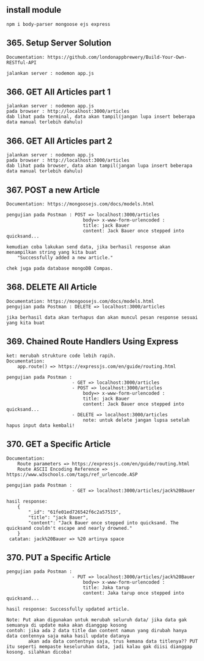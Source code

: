 ## install module

    npm i body-parser mongoose ejs express

## 365. Setup Server Solution

    Documentation: https://github.com/londonappbrewery/Build-Your-Own-RESTful-API

    jalankan server : nodemon app.js

## 366. GET All Articles part 1

    jalankan server : nodemon app.js
    pada browser : http://localhost:3000/articles
    dab lihat pada terminal, data akan tampil(jangan lupa insert beberapa data manual terlebih dahulu)

## 366. GET All Articles part 2

    jalankan server : nodemon app.js
    pada browser : http://localhost:3000/articles
    dab lihat pada browser, data akan tampil(jangan lupa insert beberapa data manual terlebih dahulu)

## 367. POST a new Article

    Documentation: https://mongoosejs.com/docs/models.html

    pengujian pada Postman : POST => localhost:3000/articles
                                body=> x-www-form-urlencoded :
                                title: jack Bauer
                                content: Jack Bauer once stepped into quicksand...

    kemudian coba lakukan send data, jika berhasil response akan menampilkan string yang kita buat
        "Successfully added a new article."

    chek juga pada database mongoDB Compas.

## 368. DELETE All Article

    Documentation: https://mongoosejs.com/docs/models.html
    pengujian pada Postman : DELETE => localhost:3000/articles

    jika berhasil data akan terhapus dan akan muncul pesan response sesuai yang kita buat

## 369. Chained Route Handlers Using Express

    ket: merubah strukture code lebih rapih.
    Documentation:
        app.route() => https://expressjs.com/en/guide/routing.html

    pengujian pada Postman :
                            - GET => localhost:3000/articles
                            - POST => localhost:3000/articles
                                body=> x-www-form-urlencoded :
                                title: jack Bauer
                                content: Jack Bauer once stepped into quicksand...
                            - DELETE => localhost:3000/articles
                                note: untuk delete jangan lupsa setelah hapus input data kembali!

## 370. GET a Specific Article

    Documentation:
        Route parameters => https://expressjs.com/en/guide/routing.html
        Route ASCII Encoding Reference => https://www.w3schools.com/tags/ref_urlencode.ASP

    pengujian pada Postman :
                            - GET => localhost:3000/articles/jack%20Bauer

    hasil response:
        {
            "_id": "61fe01ed726542f6c2a57515",
            "title": "jack Bauer",
            "content": "Jack Bauer once stepped into quicksand. The quicksand couldn't escape and nearly drowned."
        }
     catatan: jack%20Bauer => %20 artinya space

## 370. PUT a Specific Article

    pengujian pada Postman :
                            - PUT => localhost:3000/articles/jack%20Bauer
                                body=> x-www-form-urlencoded :
                                title: Jaka tarup
                                content: Jaka tarup once stepped into quicksand...

    hasil response: Successfully updated article.

    Note: Put akan digunakan untuk merubah seluruh data/ jika data gak semuanya di update maka akan dianggap kosong
    contoh: jika ada 2 data title dan content namun yang dirubah hanya data contennya saja maka hasil update datanya
            akan ada data contentnya saja, trus kemana data titlenya?? PUT itu seperti mempaste keseluruhan data, jadi kalau gak diisi dianggap kosong. silahkan dicoba!
